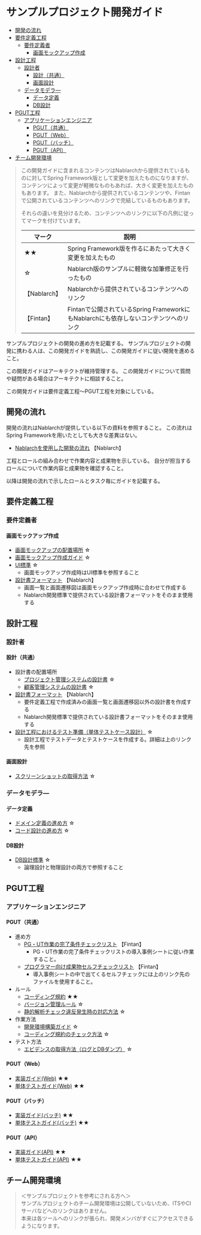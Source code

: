# サンプルプロジェクト開発ガイド

- [開発の流れ](#開発の流れ)
- [要件定義工程](#要件定義工程)
  - [要件定義者](#要件定義者)
    - [画面モックアップ作成](#画面モックアップ作成)
- [設計工程](#設計工程)
  - [設計者](#設計者)
    - [設計（共通）](#設計共通)
    - [画面設計](#画面設計)
  - [データモデラ―](#データモデラ)
    - [データ定義](#データ定義)
    - [DB設計](#db設計)
- [PGUT工程](#pgut工程)
  - [アプリケーションエンジニア](#アプリケーションエンジニア)
    - [PGUT（共通）](#pgut共通)
    - [PGUT（Web）](#pgutweb)
    - [PGUT（バッチ）](#pgutバッチ)
    - [PGUT（API）](#pgutapi)
- [チーム開発環境](#チーム開発環境)

> この開発ガイドに含まれるコンテンツはNablarchから提供されているものに対してSpring Framework版として変更を加えたものになりますが、コンテンツによって変更が軽微なものもあれば、大きく変更を加えたものもあります。
> また、Nablarchから提供されているコンテンツや、Fintanで公開されているコンテンツへのリンクで完結しているものもあります。
> 
> それらの違いを見分けるため、コンテンツへのリンクに以下の凡例に従ってマークを付けています。
> 
> |マーク|説明|
> |---|---|
> |★★|Spring Framework版を作るにあたって大きく変更を加えたもの|
> |☆|Nablarch版のサンプルに軽微な加筆修正を行ったもの|
> |【Nablarch】|Nablarchから提供されているコンテンツへのリンク|
> |【Fintan】|Fintanで公開されているSpring FrameworkにもNablarchにも依存しないコンテンツへのリンク|
> 

サンプルプロジェクトの開発の進め方を記載する。
サンプルプロジェクトの開発に携わる人は、この開発ガイドを熟読し、この開発ガイドに従い開発を進めること。

この開発ガイドはアーキテクトが維持管理する。
この開発ガイドについて質問や疑問がある場合はアーキテクトに相談すること。

この開発ガイドは要件定義工程～PGUT工程を対象にしている。

## 開発の流れ

開発の流れはNablarchが提供している以下の資料を参照すること。
この流れはSpring Frameworkを用いたとしても大きな差異はない。

- [Nablarchを使用した開発の流れ](https://github.com/Fintan-contents/nablarch-system-development-guide/blob/master/サンプルプロジェクト/設計書/Nablarchを使用した開発の流れ.xlsx) 【Nablarch】

工程とロールの組み合わせで作業内容と成果物を示している。
自分が担当するロールについて作業内容と成果物を確認すること。

以降は開発の流れで示したロールとタスク毎にガイドを記載する。

## 要件定義工程

### 要件定義者

#### 画面モックアップ作成

- [画面モックアップの配置場所](../ソースコード/web/src/main/resources/templates) ☆
- [画面モックアップ作成ガイド](要件定義工程/画面モックアップ作成ガイド.md) ☆
- [UI標準](../設計書/A1_プロジェクト管理システム/020_方式設計/020_開発標準/010_設計標準/UI標準(画面).xlsx) ☆
  - 画面モックアップ作成時はUI標準を参照すること
- [設計書フォーマット](https://github.com/nablarch-development-standards/nablarch-development-standards/tree/master/030_設計ドキュメント/010_フォーマット) 【Nablarch】
  - 画面一覧と画面遷移図は画面モックアップ作成時に合わせて作成する
  - Nablarch開発標準で提供されている設計書フォーマットをそのまま使用する

## 設計工程

### 設計者

#### 設計（共通）

- 設計書の配置場所
  - [プロジェクト管理システムの設計書](../設計書/A1_プロジェクト管理システム/030_アプリ設計) ☆
  - [顧客管理システムの設計書](../設計書/B1_顧客管理システム/030_アプリ設計) ☆
- [設計書フォーマット](https://github.com/nablarch-development-standards/nablarch-development-standards/tree/master/030_設計ドキュメント/010_フォーマット) 【Nablarch】
  - 要件定義工程で作成済みの画面一覧と画面遷移図以外の設計書を作成する
  - Nablarch開発標準で提供されている設計書フォーマットをそのまま使用する
- [設計工程におけるテスト準備（単体テストケース設計）](./設計工程/設計工程におけるテスト準備.md) ☆
  - 設計工程でテストデータとテストケースを作成する。詳細は上のリンク先を参照

#### 画面設計

- [スクリーンショットの取得方法](./設計工程/スクリーンショットの取得方法.md) ☆

### データモデラ―

#### データ定義

- [ドメイン定義の進め方](設計工程/ドメイン定義の進め方.md) ☆
- [コード設計の進め方](設計工程/コード設計の進め方.md) ☆

#### DB設計

- [DB設計標準](../設計書/A1_プロジェクト管理システム/020_方式設計/020_開発標準/010_設計標準/DB設計標準.docx) ☆
  - 論理設計と物理設計の両方で参照すること

## PGUT工程

### アプリケーションエンジニア

#### PGUT（共通）

- 進め方
  - [PG・UT作業の完了条件チェックリスト](https://fintan.jp/page/1433/) 【Fintan】
    - PG・UT作業の完了条件チェックリストの導入事例シートに従い作業すること。
  - [プログラマー向け成果物セルフチェックリスト](https://fintan.jp/page/1440/) 【Fintan】
    - 導入事例シートの中で出てくるセルフチェックには上のリンク先のファイルを使用すること。
- ルール
  - [コーディング規約](PGUT工程/style-guide) ★★
  - [バージョン管理ルール](PGUT工程/バージョン管理ルール.md) ☆
  - [静的解析チェック違反発生時の対応方法](PGUT工程/pg/静的解析チェック違反発生時の対応方法.md) ☆
- 作業方法
  - [開発環境構築ガイド](PGUT工程/開発環境構築ガイド.md) ☆
  - [コーディング規約のチェック方法](PGUT工程/pg/コーディング規約のチェック方法.md) ☆
- テスト方法
  - [エビデンスの取得方法（ログとDBダンプ）](PGUT工程/ut/エビデンスの取得方法（ログとDBダンプ）.md) ☆

#### PGUT（Web）
- [実装ガイド(Web)](PGUT工程/pg/web/README.md) ★★
- [単体テストガイド(Web)](PGUT工程/ut/unit-test-web.md) ★★

#### PGUT（バッチ）
- [実装ガイド(バッチ)](PGUT工程/pg/batch/README.md) ★★
- [単体テストガイド(バッチ)](PGUT工程/ut/unit-test-batch.md) ★★

#### PGUT（API）
- [実装ガイド(API)](PGUT工程/pg/api/README.md) ★★
- [単体テストガイド(API)](PGUT工程/ut/unit-test-api.md) ★★

## チーム開発環境

> ＜サンプルプロジェクトを参考にされる方へ＞  
> サンプルプロジェクトのチーム開発環境は公開していないため、ITSやCIサーバなどへのリンクはありません。  
> 本来は各ツールへのリンクが張られ、開発メンバがすぐにアクセスできるようになります。
